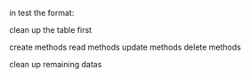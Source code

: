 in test the format:

clean up the table first

create methods
read methods
update methods
delete methods

clean up remaining datas
